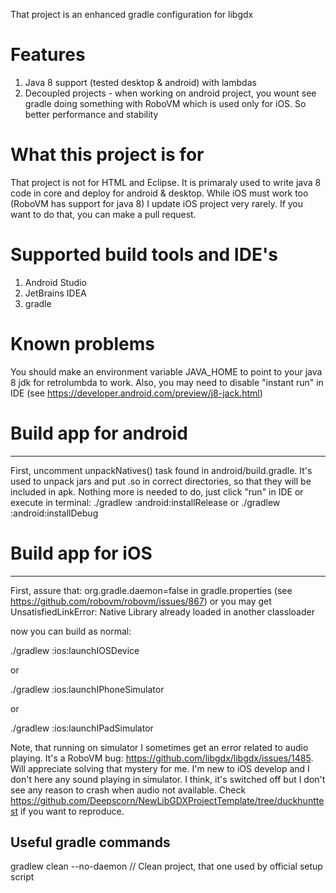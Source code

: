 That project is an enhanced gradle configuration for libgdx

# Features
1. Java 8 support (tested desktop & android) with lambdas
2. Decoupled projects - when working on android project, you wount see gradle doing something with RoboVM which is used only for iOS. So better performance and stability

# What this project is for
That project is not for HTML and Eclipse. It is primaraly used to write java 8 code in core and deploy for android & desktop. While iOS must work too (RoboVM has support for java 8) I update iOS project very rarely. If you want to do that, you can make a pull request. 

# Supported build tools and IDE's
1. Android Studio
2. JetBrains IDEA
3. gradle

# Known problems
You should make an environment variable JAVA_HOME to point to your java 8 jdk for retrolumbda to work. Also, you may need to disable "instant run" in IDE (see https://developer.android.com/preview/j8-jack.html)

# Build app for android

--------
First, uncomment unpackNatives() task found in android/build.gradle. It's used to unpack jars and put .so in correct directories, so that they will be included in apk. Nothing more is needed to do, just click "run" in IDE or execute in terminal:
./gradlew :android:installRelease
or
./gradlew :android:installDebug


# Build app for iOS

--------
First, assure that:
org.gradle.daemon=false
in gradle.properties (see https://github.com/robovm/robovm/issues/867) or you may get UnsatisfiedLinkError: Native Library already loaded in another classloader

now you can build as normal:

./gradlew :ios:launchIOSDevice

or

./gradlew :ios:launchIPhoneSimulator

or

./gradlew :ios:launchIPadSimulator

Note, that running on simulator I sometimes get an error related to audio playing. It's a RoboVM bug:
https://github.com/libgdx/libgdx/issues/1485. Will appreciate solving that mystery for me. I'm new to iOS develop and I don't here any sound playing in simulator. I think, it's switched off but I don't see any reason to crash when audio not available. Check https://github.com/Deepscorn/NewLibGDXProjectTemplate/tree/duckhunttest if you want to reproduce.

## Useful gradle commands
gradlew clean --no-daemon // Clean project, that one used by official setup script
